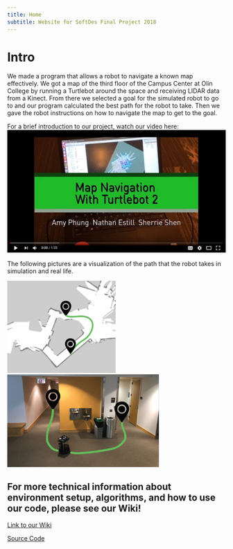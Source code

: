 ```yaml
---
title: Home
subtitle: Website for SoftDes Final Project 2018
---
```


# Intro
We made a program that allows a robot to navigate a known map effectively. We got a map of the third floor of the Campus Center at Olin College by running a Turtlebot around the space and receiving LIDAR data from a Kinect. From there we selected a goal for the simulated robot to go to and our program calculated the best path for the robot to take. Then we gave the robot instructions on how to navigate the map to get to the goal.

For a brief introduction to our project, watch our video here:
[![Intro Video](img/HomeVideo.JPG)](https://www.youtube.com/watch?v=Fnh2aS3DxgY)


The following pictures are a visualization of the path that the robot takes in simulation and real life.
<tr>
<td> <img src="img/Path.JPG" alt="Drawing" style="width: 250px;"/> </td>
<td> <img src="img/RealPath.JPG" alt="Drawing" style="width: 350px;"/> </td>
</tr>

## For more technical information about environment setup, algorithms, and how to use our code, please see our Wiki!
[Link to our Wiki](https://github.com/AmyPhung/SLAM-SoftDes-Final-Project/wiki)

[Source Code](https://github.com/AmyPhung/SLAM-SoftDes-Final-Project)
